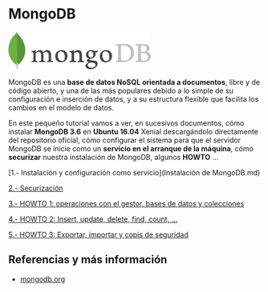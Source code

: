 # MongoDB
![mongodbLogo](images/mongodb-logo.jpg)

MongoDB es una **base de datos NoSQL orientada a documentos**, libre y de código abierto, y una de las más populares debido a lo simple de su configuración e inserción de datos, y a su estructura flexible que facilita los cambios en el modelo de datos. 

En este pequeño tutorial vamos a ver, en sucesivos documentos, cómo instalar **MongoDB 3.6** en **Ubuntu 16.04** Xenial descargándolo directamente del repositorio oficial, cómo configurar el sistema para que el servidor MongoDB se inicie como un **servicio en el arranque de la máquina**, cómo **securizar** nuestra instalación de MongoDB, algunos **HOWTO** ...

[1.- Instalación y configuración como servicio](Instalación de MongoDB.md)

[2.- Securización](README_Security.md)

[3.- HOWTO 1: operaciones con el gestor, bases de datos y colecciones](MongoDbHOWTO1.pdf)

[4.- HOWTO 2: Insert, update, delete, find, count, ...](MongoDbHOWTO2.pdf)

[5.- HOWTO 3: Exportar, importar y copis de seguridad](MongoDbHOWTO3.pdf)

## Referencias y más información
- [mongodb.org](https://www.mongodb.com/)
